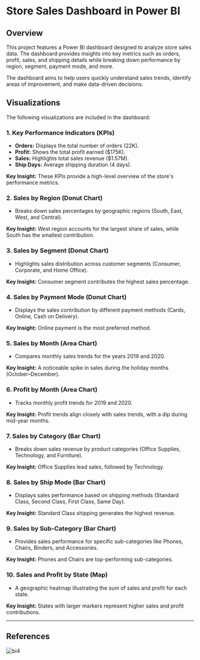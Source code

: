 # Store Sales Dashboard in Power BI

## Overview
This project features a Power BI dashboard designed to analyze store sales data. The dashboard provides insights into key metrics such as orders, profit, sales, and shipping details while breaking down performance by region, segment, payment mode, and more.

The dashboard aims to help users quickly understand sales trends, identify areas of improvement, and make data-driven decisions.

## Visualizations
The following visualizations are included in the dashboard:

### 1. **Key Performance Indicators (KPIs)**
   - **Orders:** Displays the total number of orders (22K).
   - **Profit:** Shows the total profit earned ($175K).
   - **Sales:** Highlights total sales revenue ($1.57M).
   - **Ship Days:** Average shipping duration (4 days).

   **Key Insight:** These KPIs provide a high-level overview of the store's performance metrics.

### 2. **Sales by Region (Donut Chart)**
   - Breaks down sales percentages by geographic regions (South, East, West, and Central).

   **Key Insight:** West region accounts for the largest share of sales, while South has the smallest contribution.

### 3. **Sales by Segment (Donut Chart)**
   - Highlights sales distribution across customer segments (Consumer, Corporate, and Home Office).

   **Key Insight:** Consumer segment contributes the highest sales percentage.

### 4. **Sales by Payment Mode (Donut Chart)**
   - Displays the sales contribution by different payment methods (Cards, Online, Cash on Delivery).

   **Key Insight:** Online payment is the most preferred method.

### 5. **Sales by Month (Area Chart)**
   - Compares monthly sales trends for the years 2019 and 2020.

   **Key Insight:** A noticeable spike in sales during the holiday months (October–December).

### 6. **Profit by Month (Area Chart)**
   - Tracks monthly profit trends for 2019 and 2020.

   **Key Insight:** Profit trends align closely with sales trends, with a dip during mid-year months.

### 7. **Sales by Category (Bar Chart)**
   - Breaks down sales revenue by product categories (Office Supplies, Technology, and Furniture).

   **Key Insight:** Office Supplies lead sales, followed by Technology.

### 8. **Sales by Ship Mode (Bar Chart)**
   - Displays sales performance based on shipping methods (Standard Class, Second Class, First Class, Same Day).

   **Key Insight:** Standard Class shipping generates the highest revenue.

### 9. **Sales by Sub-Category (Bar Chart)**
   - Provides sales performance for specific sub-categories like Phones, Chairs, Binders, and Accessories.

   **Key Insight:** Phones and Chairs are top-performing sub-categories.

### 10. **Sales and Profit by State (Map)**
   - A geographic heatmap illustrating the sum of sales and profit for each state.

   **Key Insight:** States with larger markers represent higher sales and profit contributions.

---

## References
![bi4](https://github.com/user-attachments/assets/6c0b3415-4369-4541-bb44-0bd1e28edc28)


